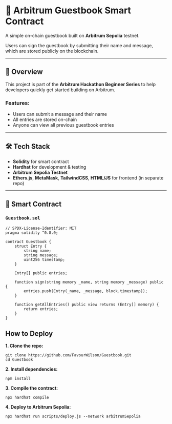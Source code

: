 # 📘 Arbitrum Guestbook Smart Contract

A simple on-chain guestbook built on **Arbitrum Sepolia** testnet.

Users can sign the guestbook by submitting their name and message, which are stored publicly on the blockchain.

---

## 🚀 Overview

This project is part of the **Arbitrum Hackathon Beginner Series** to help developers quickly get started building on Arbitrum.

### Features:
- Users can submit a message and their name
- All entries are stored on-chain
- Anyone can view all previous guestbook entries

---

## 🛠️ Tech Stack

- **Solidity** for smart contract
- **Hardhat** for development & testing
- **Arbitrum Sepolia Testnet**
- **Ethers.js**, **MetaMask**, **TailwindCSS**, **HTML/JS** for frontend (in separate repo)

---

## 📄 Smart Contract

### `Guestbook.sol`

```solidity
// SPDX-License-Identifier: MIT
pragma solidity ^0.8.0;

contract Guestbook {
    struct Entry {
        string name;
        string message;
        uint256 timestamp;
    }

    Entry[] public entries;

    function sign(string memory _name, string memory _message) public {
        entries.push(Entry(_name, _message, block.timestamp));
    }

    function getAllEntries() public view returns (Entry[] memory) {
        return entries;
    }
}
```



  ## How to Deploy
**1. Clone the repo:**

```
git clone https://github.com/FavourWilson/Guestbook.git
cd Guestbook
```

**2. Install dependencies:**
```
npm install
```
**3. Compile the contract:**
```
npx hardhat compile
```

**4. Deploy to Arbitrum Sepolia:**
```
npx hardhat run scripts/deploy.js --network arbitrumSepolia
```


